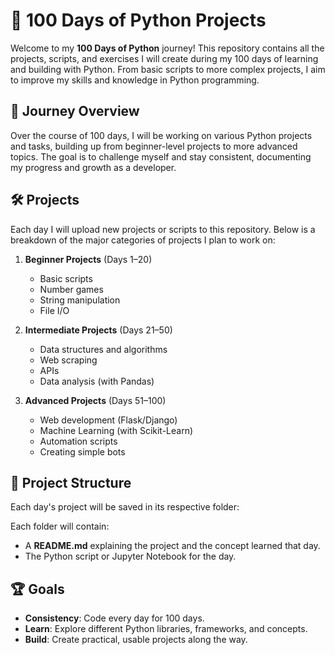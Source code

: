 # 🐍 100 Days of Python Projects

Welcome to my **100 Days of Python** journey!
This repository contains all the projects, scripts, and exercises I will create during my 100 days of learning and building with Python.
From basic scripts to more complex projects, I aim to improve my skills and knowledge in Python programming.

## 📅 Journey Overview

Over the course of 100 days, I will be working on various Python projects and tasks, building up from beginner-level projects to more advanced topics.
The goal is to challenge myself and stay consistent, documenting my progress and growth as a developer.

## 🛠️ Projects

Each day I will upload new projects or scripts to this repository. Below is a breakdown of the major categories of projects I plan to work on:

1. **Beginner Projects** (Days 1–20)
   - Basic scripts
   - Number games
   - String manipulation
   - File I/O

2. **Intermediate Projects** (Days 21–50)
   - Data structures and algorithms
   - Web scraping
   - APIs
   - Data analysis (with Pandas)

3. **Advanced Projects** (Days 51–100)
   - Web development (Flask/Django)
   - Machine Learning (with Scikit-Learn)
   - Automation scripts
   - Creating simple bots

## 📂 Project Structure

Each day's project will be saved in its respective folder:

Each folder will contain:
- A **README.md** explaining the project and the concept learned that day.
- The Python script or Jupyter Notebook for the day.

## 🏆 Goals

- **Consistency**: Code every day for 100 days.
- **Learn**: Explore different Python libraries, frameworks, and concepts.
- **Build**: Create practical, usable projects along the way.


